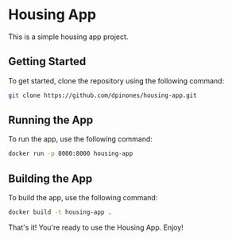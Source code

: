 # Housing App

This is a simple housing app project.

## Getting Started

To get started, clone the repository using the following command:

```sh
git clone https://github.com/dpinones/housing-app.git
```

## Running the App
To run the app, use the following command:

```sh
docker run -p 8000:8000 housing-app
```

## Building the App
To build the app, use the following command:

```sh
docker build -t housing-app .
```

That's it! You're ready to use the Housing App. Enjoy!



